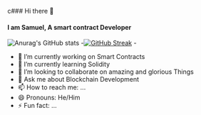 c### Hi there 👋
#### I am Samuel, A smart contract Developer
 ![Anurag's GitHub stats](https://github-readme-stats.vercel.app/api?username=greatsamist&show_icons=true&theme=blue-green)  -[![GitHub Streak](https://github-readme-streak-stats.herokuapp.com/?user=greatsamist&theme=gotham)](https://git.io/streak-stats)  - 
- 🔭 I’m currently working on Smart Contracts
- 🌱 I’m currently learning Solidity
- 👯 I’m looking to collaborate on amazing and glorious Things
- 💬 Ask me about Blockchain Development
- 📫 How to reach me: ...
- 😄 Pronouns: He/Him
- ⚡ Fun fact: ...

<!--
**greatsamist/greatsamist** is a ✨ _special_ ✨ repository because its `README.md` (this file) appears on your GitHub profile.

Here are some ideas to get you started:

- 🔭 I’m currently working on ...
- 🌱 I’m currently learning ...
- 👯 I’m looking to collaborate on ...
- 🤔 I’m looking for help with ...
- 💬 Ask me about ...
- 📫 How to reach me: ...
- 😄 Pronouns: ...
- ⚡ Fun fact: ...
-->
